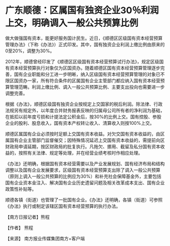 # 广东顺德：区属国有独资企业30％利润上交，明确调入一般公共预算比例

做大做强国有资本，能更好服务国计民生。近日，《顺德区区级国有资本经营预算管理办法》（下称《办法》）正式印发。其中，国有独资企业利润上缴比例由原来的0至20%，调整为30%。

2012年，顺德曾经印发了《顺德区区级国有资本经营预算试行办法》，规定区级国有资本经营预算执行对象仅为区国资办。随着顺德区国有资本经营预算管理逐步完善，国有企业职能和分工进一步明晰，纳入区级国有资本经营预算管理的对象已不限区国资办一家，所有符合条件的区属国有企业主管部门都应纳入国有资本经营预算管理范畴。利润上缴比例、调入一般公共预算比例、主要支出投向也需要进一步调整完善。

根据《办法》，顺德区级国有独资企业按规定上交国家的税后利润。除法律、行政法规另有规定外，以年度合并财务报表反映的归属母公司所有者的净利润为基础，在抵扣以前年度亏损和计提法定公积金后，按30%的比例上交。国有控股、参股企业的股利、股息收入，国有资本产权转让收入、清算收入则按100%上交。

顺德区属国有企业必须按时足额上交国有资本收益。对欠交国有资本收益的，由区属国有企业主管部门监督催交；因特殊情况延迟上交国有资本收益的，需提前向区财政局申请延期，按区财政局的批复执行。凡拖欠、挪用、截留及私分国有资本收益的，按照有关法律、规定等处理，并在经营业绩考核时作相应处理。

《办法》还明确，根据国有资本经营需要以及产业发展规划、国有经济布局和结构调整以及国有企业发展要求，区级国有资本经营预算支出除了调入一般公共预算（原则上调入一般公共预算的比例应为30%）和补充社会保障基金外，主要包括国有企业资本金注入、解决国有企业历史遗留问题及相关改革成本支出、国有企业政策性补贴等。

顺德各镇（街道）也管理了一批国有企业。《办法》还明确，各镇（街道）可参照《办法》执行或制定该辖区国有资本经营预算的执行办法。

【南方日报记者】熊程

【作者】 熊程

【来源】 南方报业传媒集团南方+客户端

